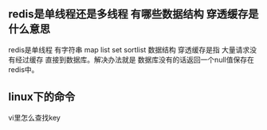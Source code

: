 


## redis是单线程还是多线程 有哪些数据结构 穿透缓存是什么意思
redis是单线程 有字符串 map list set sortlist 数据结构 穿透缓存是指 大量请求没有经过缓存 直接到数据库。解决办法就是 数据库没有的话返回一个null值保存在
redis中。





## linux下的命令
vi里怎么查找key

